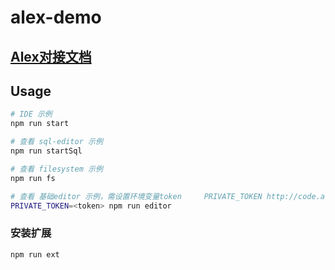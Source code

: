 # alex-demo

## [Alex对接文档](https://yuque.antfin.com/cloud-ide/alex/ad0sp7)

## Usage
```bash
# IDE 示例
npm run start

# 查看 sql-editor 示例
npm run startSql

# 查看 filesystem 示例
npm run fs

# 查看 基础editor 示例，需设置环境变量token     PRIVATE_TOKEN http://code.alipay.com/profile/private_tokens
PRIVATE_TOKEN=<token> npm run editor
```

### 安装扩展
```bash
npm run ext
```